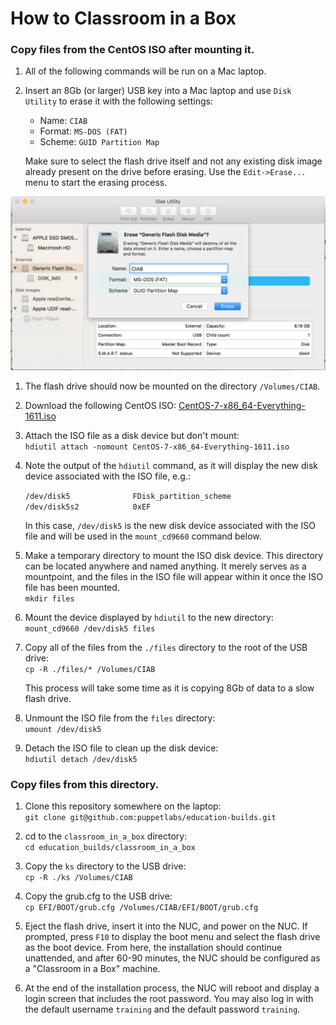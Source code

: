 # How to Classroom in a Box

### Copy files from the CentOS ISO after mounting it.

1. All of the following commands will be run on a Mac laptop.

1. Insert an 8Gb (or larger) USB key into a Mac laptop and use `Disk Utility` to erase it with the following settings:
    * Name:   `CIAB`
    * Format: `MS-DOS (FAT)`
    * Scheme: `GUID Partition Map`

    Make sure to select the flash drive itself and not any existing disk image already present on the drive before erasing. Use the `Edit->Erase...` menu to start the erasing process.

![Disk Utility](images/disk_utility.jpg)

1. The flash drive should now be mounted on the directory `/Volumes/CIAB`.
    
1. Download the following CentOS ISO: [CentOS-7-x86_64-Everything-1611.iso](http://archive.kernel.org/centos-vault/7.3.1611/isos/x86_64/)

1. Attach the ISO file as a disk device but don't mount:  
    `hdiutil attach -nomount CentOS-7-x86_64-Everything-1611.iso`

1. Note the output of the `hdiutil` command, as it will display the new disk device associated with the ISO file, e.g.:  

   `/dev/disk5          	FDisk_partition_scheme`  
   `/dev/disk5s2        	0xEF`  

   In this case, `/dev/disk5` is the new disk device associated with the ISO file and will be used in the `mount_cd9660` command below.

1. Make a temporary directory to mount the ISO disk device. This directory can be located anywhere and named anything. It merely serves as a mountpoint, and the files in the ISO file will appear within it once the ISO file has been mounted.  
    `mkdir files`

1. Mount the device displayed by `hdiutil` to the new directory:  
    `mount_cd9660 /dev/disk5 files`

1. Copy all of the files from the `./files` directory to the root of the USB drive:  
    `cp -R ./files/* /Volumes/CIAB`
    
    This process will take some time as it is copying 8Gb of data to a slow flash drive.
    
1. Unmount the ISO file from the `files` directory:  
   `umount /dev/disk5`
   
1. Detach the ISO file to clean up the disk device:  
   `hdiutil detach /dev/disk5`

### Copy files from this directory.

1. Clone this repository somewhere on the laptop:  
    `git clone git@github.com:puppetlabs/education-builds.git`
    
1. cd to the `classroom_in_a_box` directory:  
    `cd education_builds/classroom_in_a_box`
    
1. Copy the `ks` directory to the USB drive:  
    `cp -R ./ks /Volumes/CIAB`
    
1. Copy the grub.cfg to the USB drive:  
    `cp EFI/BOOT/grub.cfg /Volumes/CIAB/EFI/BOOT/grub.cfg`
    
1. Eject the flash drive, insert it into the NUC, and power on the NUC. If prompted, press `F10` to display the boot menu and select the flash drive as the boot device. From here, the installation should continue unattended, and after 60-90 minutes, the NUC should be configured as a "Classroom in a Box" machine.

1. At the end of the installation process, the NUC will reboot and display a login screen that includes the root password. You may also log in with the default username `training` and the default password `training`.
